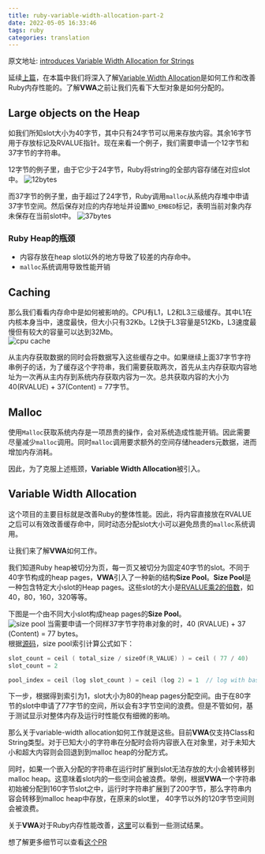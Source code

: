 ```yaml
---
title: ruby-variable-width-allocation-part-2
date: 2022-05-05 16:33:46
tags: ruby
categories: translation
---
```


原文地址: [introduces Variable Width Allocation for Strings](https://blog.saeloun.com/2022/04/19/ruby-variable-width-allocation-part-2)

延续[上篇](https://blog.saeloun.com/2022/04/12/ruby-variable-width-allocation.rb)，在本篇中我们将深入了解[Variable Width Allocation](https://bugs.ruby-lang.org/issues/18045)是如何工作和改善Ruby内存性能的。了解**VWA**之前让我们先看下大型对象是如何分配的。

## Large objects on the Heap
如我们所知slot大小为40字节，其中只有24字节可以用来存放内容。其余16字节用于存放标记及RVALUE指针。现在来看一个例子，我们需要申请一个12字节和37字节的字符串。  
  
12字节的例子里，由于它少于24字节，Ruby将string的全部内容存储在对应slot中。
![12bytes](https://d33wubrfki0l68.cloudfront.net/12b38b88e92e95556627f29a07959f03810d003f/f518e/images/ruby-memory/large-object1.gif)
  
而37字节的例子里，由于超过了24字节，Ruby调用`malloc`从系统内存堆中申请37字节空间。然后保存对应的内存地址并设置`NO_EMBED`标记，表明当前对象内存未保存在当前slot中。
![37bytes](https://d33wubrfki0l68.cloudfront.net/c0e261482029fa852afff97fd205fe01769f8c34/4182f/images/ruby-memory/lballoc3.png)
  
### Ruby Heap的瓶颈
* 内容存放在heap slot以外的地方导致了较差的内存命中。
* `malloc`系统调用导致性能开销

## Caching
那么我们看看内存命中是如何被影响的。CPU有L1，L2和L3三级缓存。其中L1在内核本身当中，速度最快，但大小只有32Kb。L2快于L3容量是512Kb，L3速度最慢但有较大的容量可以达到32Mb。  
![cpu cache](https://d33wubrfki0l68.cloudfront.net/0efb37703dc31200b092b3fb394d1a3a2187ae29/4d212/images/ruby-memory/iballoc7.png)
  
从主内存获取数据的同时会将数据写入这些缓存之中。如果继续上面37字节字符串例子的话，为了缓存这个字符串，我们需要获取两次，首先从主内存获取内容地址为一次再从主内存到系统内存获取内容为一次。总共获取内容的大小为40(RVALUE) + 37(Content) = 77字节。
  
## Malloc
使用`Malloc`获取系统内存是一项昂贵的操作，会对系统造成性能开销。因此需要尽量减少`malloc`调用。同时`malloc`调用要求额外的空间存储headers元数据，进而增加内存消耗。
  
因此，为了克服上述瓶颈，**Variable Width Allocation**被引入。
  
## Variable Width Allocation
这个项目的主要目标就是改善Ruby的整体性能。因此，将内容直接放在RVALUE之后可以有效改善缓存命中，同时动态分配slot大小可以避免昂贵的`malloc`系统调用。  
  
让我们来了解**VWA**如何工作。  
  
我们知道Ruby heap被切分为页，每一页又被切分为固定40字节的slot。不同于40字节构成的heap pages，**VWA**引入了一种新的结构**Size Pool**。**Size Pool**是一种包含特定大小slot的Heap pages。这些slot的大小是[RVALUE乘2的倍数](https://github.com/ruby/ruby/pull/4933/files#diff-d1cee85c3b0e24a64519c11150abe26fd0b5d8628a23d356dd0b535ac4595d49R2339)，如40，80，160，320等等。  
  
下图是一个由不同大小slot构成heap pages的**Size Pool**。  
![size pool](https://d33wubrfki0l68.cloudfront.net/f2e9b672082f5195d6d36d5ff18bc01f39139574/5f783/images/ruby-memory/size-pool.png)
当需要申请一个同样37字节字符串对象的时，40 (RVALUE) + 37 (Content) = 77 bytes。  
根据[源码](https://github.com/ruby/ruby/pull/4933/files#diff-d1cee85c3b0e24a64519c11150abe26fd0b5d8628a23d356dd0b535ac4595d49R2435)，size pool索引计算公式如下：  
```c
slot_count = ceil ( total_size / sizeOf(R_VALUE) ) = ceil ( 77 / 40)
slot_count = 2

pool_index = ceil (log slot_count ) = ceil (log 2) = 1  // log with base 2
```
下一步，根据得到索引为1，slot大小为80的heap pages分配空间。由于在80字节的slot中申请了77字节的空间，所以会有3字节空间的浪费。但是不管如何，基于测试显示对整体内存及运行时性能仅有细微的影响。  
  
那么关于variable-width allocation如何工作就是这些。目前**VWA**仅支持Class和String类型。对于已知大小的字符串在分配时会将内容嵌入在对象里，对于未知大小和超大内容则会回退到到malloc heap的分配方式。  
  
同时，如果一个嵌入分配的字符串在运行时扩展到slot无法存放的大小会被转移到malloc heap。这意味着slot内的一些空间会被浪费。举例，根据**VWA**一个字符串初始被分配到160字节slot之中，运行时字符串扩展到了200字节，那么字符串内容会转移到malloc heap中存放，在原来的slot里， 40字节以外的120字节空间则会被浪费。  
  
关于**VWA**对于Ruby内存性能改善，[这里](https://bugs.ruby-lang.org/issues/18045#Benchmark-results)可以看到一些测试结果。  
  
想了解更多细节可以查看[这个PR](https://github.com/ruby/ruby/pull/4933)